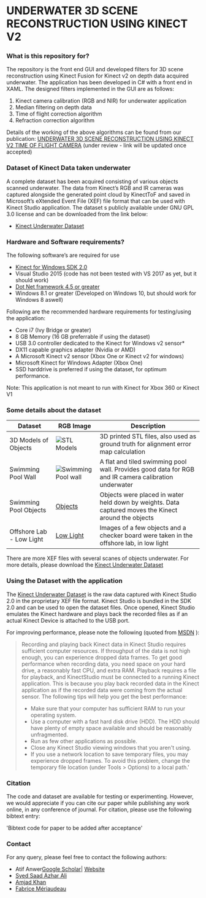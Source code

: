 # UNDERWATER 3D SCENE RECONSTRUCTION USING KINECT V2 #

### What is this repository for? ###
The repository is the front end GUI and developed filters for 3D scene reconstruction using Kinect Fusion for Kinect v2 on depth data acquired underwater. The application has been developed in C# with a front end in XAML.
The designed filters implemented in the GUI are as follows:

1. Kinect camera calibration (RGB and NIR) for underwater application
2. Median filtering on depth data
3. Time of flight correction algorithm
4. Refraction correction algorithm

Details of the working of the above algorithms can be found from our publication:
[UNDERWATER 3D SCENE RECONSTRUCTION USING KINECT V2 TIME OF FLIGHT CAMERA](https://atifanwer.xyz) 
(under review - link will be updated once accepted)

### Dataset of Kinect Data taken underwater ###

A complete dataset has been acquired consisting of various objects scanned underwater. The data from Kinect’s RGB and IR cameras was captured alongside the generated point cloud by KinectToF and saved in Microsoft’s eXtended Event File (XEF) file format that can be used with Kinect Studio application. The dataset s publicly available under GNU GPL 3.0 license and can be downloaded from the link below:

* [Kinect Underwater Dataset](http://bit.ly/3DUWK)

### Hardware and Software requirements? ###

The following software’s are required for use
* [Kinect for Windows SDK 2.0](https://www.microsoft.com/en-us/download/details.aspx?id=44561)
* Visual Studio 2015 (code has not been tested with VS 2017 as yet, but it should work)
* [Dot Net framework 4.5 or greater](https://www.microsoft.com/en-in/download/details.aspx?id=30653)
* Windows 8.1 or greater (Developed on Windows 10, but should work for Windows 8 aswell)

Following are the recommended hardware requirements for testing/using the application:
* Core i7 (Ivy Bridge or greater)
* 8 GB Memory (16 GB preferrable if using the dataset)
* USB 3.0 controller dedicated to the Kinect for Windows v2 sensor*
* DX11 capable graphics adapter (Nvidia or AMD)
* A Microsoft Kinect v2 sensor (Xbox One or Kinect v2 for windows)
* Microsoft Kinect for Windows Adapter (Xbox One)
* SSD harddrive is preferred if using the dataset, for optimum performance.

Note: This application is not meant to run with Kinect for Xbox 360 or Kinect V1

### Some details about the dataset ###
| Dataset | RGB Image | Description |
| --- | --- | --- |
| 3D Models of Objects | ![STL Models](http://i.imgur.com/AvjYyYDt.png) | 3D printed STL files, also used as ground truth for alignment error map calculation |
| Swimming Pool Wall | ![Swimming Pool wall](http://i.imgur.com/axdiiFJt.png) | A flat and tiled swimming pool wall. Provides good data for RGB and IR camera calibration underwater |
| Swimming Pool Objects | [Objects](http://i.imgur.com/ubRYh33t.png) | Objects were placed in water held down by weights. Data captured moves the Kinect around the objects  |
| Offshore Lab - Low Light | [Low Light](http://i.imgur.com/viclDRzt.png) | Images of a few objects and a checker board were taken in the offshore lab, in low light |

There are more XEF files with several scanes of objects underwater. For more details, please download the [Kinect Underwater Dataset](http://bit.ly/3DUWK)

### Using the Dataset with the application ###

The [Kinect Underwater Dataset](http://bit.ly/3DUWK) is the raw data captured with Kinect Studio 2.0 in the proprietary XEF file format. Kinect Studio is bundled in the SDK 2.0 and can be used to open the dataset files. Once opened, Kinect Studio emulates the Kinect hardware and plays back the recorded files as if an actual Kinect Device is attached to the USB port. 

For improving performance, please note the following (quoted from [MSDN](https://msdn.microsoft.com/en-us/library/hh855390.aspx) ):
> Recording and playing back Kinect data in Kinect Studio requires sufficient computer resources. If throughput of the data is not high enough, you can experience dropped data frames. To get good performance when recording data, you need space on your hard drive, a reasonably fast CPU, and extra RAM. Playback requires a file for playback, and KinectStudio must be connected to a running Kinect application. This is because you play back recorded data in the Kinect application as if the recorded data were coming from the actual sensor.
>The following tips will help you get the best performance:
>* Make sure that your computer has sufficient RAM to run your operating system.
>* Use a computer with a fast hard disk drive (HDD). The HDD should have plenty of empty space available and should be reasonably unfragmented.
>* Run as few other applications as possible.
>* Close any Kinect Studio viewing windows that you aren't using.
>* If you use a network location to save temporary files, you may experience dropped frames. To avoid this problem, change the temporary file location (under Tools > Options) to a local path.'

### Citation ###

The code and dataset are available for testing or experimenting. However, we would appreciate if you can cite our paper while publishing any work online, in any conference of journal. 
For citation, please use the following bibtext entry:

'Bibtext code for paper to be added after acceptance'

### Contact ###

For any query, please feel free to contact the following authors:

* Atif Anwer[Google Scholar](https://scholar.google.com/citations?user=qsP3e2kAAAAJ)| [Website](www.atifanwer.xyz)
* [Syed Saad Azhar Ali](https://scholar.google.com/citations?user=x3GCOQMAAAAJ)
* [Amjad Khan](https://scholar.google.com/citations?user=WEVTyZsAAAAJ)
* [Fabrice Mériaudeau](https://scholar.google.com/citations?user=tNttgvEAAAAJ)
